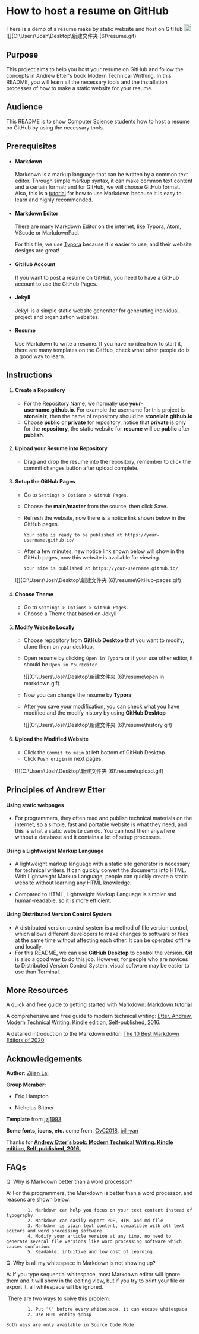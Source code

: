 # How to host a resume on GitHub

There is a demo of a resume make by static website and host on GitHub
<img src="resume/resume.gif" width="18px">
![](C:\Users\Josh\Desktop\新建文件夹 (6)\resume.gif)

## Purpose

This project aims to help you host your resume on GitHub and follow the concepts in Andrew Etter's book Modern Technical Writhing. In this README, you will learn all the necessary tools and the installation processes of how to make a static website for your resume.

## Audience 

This README is to show Computer Science students how to host a resume on GitHub by using the necessary tools.

## Prerequisites

- #### Markdown

  Markdown is a markup language that can be written by a common text editor. Through simple markup syntax, it can make common text content and a certain format; and for GitHub, we will choose GitHub format. Also, this is a [tutorial](https://www.markdowntutorial.com/) for how to use Markdown because it is easy to learn and highly recommended.

- #### Markdown Editor

  There are many Markdown Editor on the internet, like Typora, Atom, VScode or MarkdownPad.

  For this file, we use [Typora](https://typora.io/) because it is easier to use, and their website designs are great!

- #### GitHub Account

  If you want to post a resume on GitHub, you need to have a GitHub account to use the GitHub Pages.

- #### Jekyll

  Jekyll is a simple static website generator for generating individual, project and organization websites.

- #### Resume 

  Use Markdown to write a resume. If you have no idea how to start it, there are many templates on the GitHub, check what other people do is a good way to learn.

  

## Instructions

1. #### Create a Repository

   - For the Repository Name, we normally use **your-username.github.io**. For example the username for this project is **stonelaiz**, then the name of repository should be **stonelaiz.github.io**
   - Choose **public** or **private** for repository, notice that **private** is only for the **repository**, the static website for **resume** will be **public** after **publish**.

2. #### Upload your Resume into Repository

   - Drag and drop the resume into the repository, remember to click the commit changes button after upload complete.

3. #### Setup the GitHub Pages

   - Go to `Settings > Options > Github Pages`.

   - Choose the **main/master** from the source, then click Save.

   - Refresh the website, now there is a  notice link shown below in the GitHub pages.

     ```
     Your site is ready to be published at https://your-username.github.io/
     ```

   - After a few minutes, new notice link shown below will show in the GitHub pages, now this website is available for viewing.

     ```
     Your site is published at https://your-username.github.io/
     ```

   ![](C:\Users\Josh\Desktop\新建文件夹 (6)\resume\GitHub-pages.gif)

4. #### Choose Theme

   - Go to `Settings > Options > Github Pages`.
   - Choose a Theme that based on Jekyll

5. #### Modify Website Locally

   - Choose repository from **GitHub Desktop** that you want to modify, clone them on your desktop.

   - Open resume by clicking `Open in Typora` or if your use other editor, it should be `Open in YourEditor`

     ![](C:\Users\Josh\Desktop\新建文件夹 (6)\resume\open in markdown.gif)

   - Now you can change the resume by **Typora** 

   - After you save your modification, you can check what you have modified and the modify history by using **GitHub Desktop**

     ![](C:\Users\Josh\Desktop\新建文件夹 (6)\resume\history.gif)

6. ####  Upload the Modified Website

   - Click the `Commit to main` at left bottom of GitHub Desktop
   - Click `Push origin` in next pages.

   ![](C:\Users\Josh\Desktop\新建文件夹 (6)\resume\upload.gif)

## Principles of Andrew Etter

#### Using static webpages 

- For programmers, they often read and publish technical materials on the internet, so a simple, fast and portable website is what they need, and this is what a static website can do. You can host them anywhere without a database and it contains a lot of setup processes. 

#### Using a Lightweight Markup Language

- A lightweight markup language with a static site generator is necessary for technical writers. It can quickly convert the documents into HTML. With Lightweight Markup Language, people can quickly create a static website without learning any HTML knowledge. 

- Compared to HTML, Lightweight Markup Language is simpler and  human-readable, so it is more efficient. 

#### Using Distributed Version Control System

- A distributed version control system is a method of file version control, which allows different developers to make changes to software or files at the same time without affecting each other. It can be operated offline and locally.
- For this README, we can use **GitHub Desktop** to control the version. **Git** is also a good way to do this job. However, for people who are novices to Distributed Version Control System, visual software may be easier to use than Terminal.



## More Resources

A quick and free guide to getting started with Markdown: [Markdown tutorial](https://www.markdowntutorial.com/)

A comprehensive and free guide to modern technical writing: [Etter, Andrew. Modern Technical Writing. Kindle edition, Self-published, 2016.](https://www.amazon.ca/Modern-Technical-Writing-Introduction-Documentation-ebook/dp/B01A2QL9SS)

A detailed introduction to the Markdown editor: [The 10 Best Markdown Editors of 2020](https://www.shopify.ca/partners/blog/10-of-the-best-markdown-editors)

## Acknowledgements

**Author**: [Zijian Lai](https://github.com/stonelaiz)

**Group Member:**

- Eriq Hampton

- Nicholus Bittner

**Template** from [jzj1993](https://github.com/jzj1993)

**Some fonts, icons, etc.** come from: [CyC2018](https://github.com/CyC2018/Markdown-Resume), [billryan](https://github.com/billryan/resume)

Thanks for [**Andrew Etter's book: Modern Technical Writing. Kindle edition, Self-published, 2016.**](https://www.amazon.ca/Modern-Technical-Writing-Introduction-Documentation-ebook/dp/B01A2QL9SS)

## FAQs

Q: Why is Markdown better than a word processor?

A: For the programmers, the Markdown is better than a word processor, and reasons are shown below:

			1. Markdown can help you focus on your text content instead of typography.
			2. Markdown can easily export PDF, HTML and md file
			3. Markdown is plain text content, compatible with all text editors and word processing software.
			4. Modify your article version at any time, no need to generate several file versions like word processing software which causes confusion.
			5. Readable, intuitive and low cost of learning.

Q: Why is all my whitespace in Markdown is not showing up?

A: If you type sequential whitespace, most Markdown editor will ignore them and it will show in the editing view, but if you try to print your file or export it, all whitespace will be ignored.

​		There are two ways to solve this problem:

            1. Put "\" before every whitespace, it can escape whitespace
            2. Use HTML entity $nbsp

   	Both ways are only available in Source Code Mode.




